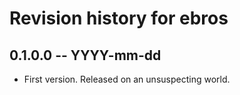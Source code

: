 # Revision history for ebros

## 0.1.0.0 -- YYYY-mm-dd

* First version. Released on an unsuspecting world.
